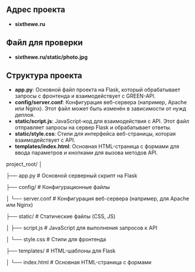 ## Адрес проекта 
- **sixthewe.ru**
## Файл для проверки 
- **sixthewe.ru/static/photo.jpg**
## Структура проекта

- **app.py**: Основной файл проекта на Flask, который обрабатывает запросы с фронтенда и взаимодействует с GREEN-API.
- **config/server.conf**: Конфигурация веб-сервера (например, Apache или Nginx). Этот файл может быть изменён в зависимости от нужд деплоя.
- **static/script.js**: JavaScript-код для взаимодействия с API. Этот файл отправляет запросы на сервер Flask и обрабатывает ответы.
- **static/style.css**: Стили для интерфейса веб-страницы, которая взаимодействует с API.
- **templates/index.html**: Основная HTML-страница с формами для ввода параметров и кнопками для вызова методов API.




project_root/
│

├── app.py # Основной серверный скрипт на Flask

├── config/ # Конфигурационные файлы

│ └── server.conf # Конфигурация веб-сервера (например, для Apache или Nginx)

├── static/ # Статические файлы (CSS, JS)

│ ├── script.js # JavaScript для выполнения запросов к API

│ └── style.css # Стили для фронтенда

├── templates/ # HTML-шаблоны для Flask

│ └── index.html # Основная HTML-страница с формами
